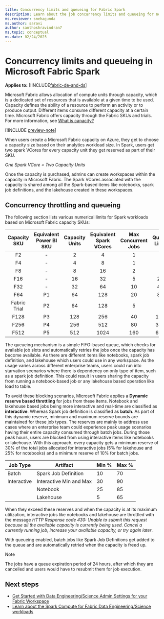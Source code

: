 ```yaml
---
title: Concurrency limits and queueing for Fabric Spark
description: Learn about the job concurrency limits and queueing for notebooks, spark job definitions and lakehouse jobs in Fabric.
ms.reviewer: snehagunda
ms.author: saravi
author: santhoshravindran7
ms.topic: conceptual
ms.date: 02/24/2023
---
```

# Concurrency limits and queueing in Microsoft Fabric Spark

**Applies to:** [!INCLUDE[fabric-de-and-ds](includes/fabric-de-and-ds.md)]

Microsoft Fabric allows allocation of compute units through capacity, which is a dedicated set of resources that is available at a given time to be used. Capacity defines the ability of a resource to perform an activity or to produce output. Different items consume different capacity at a certain time. Microsoft Fabric offers capacity through the Fabric SKUs and trials. For more information, see [What is capacity?](../enterprise/scale-capacity.md)

[!INCLUDE [preview-note](../includes/preview-note.md)]

When users create a Microsoft Fabric capacity on Azure, they get to choose a capacity size based on their analytics workload size. In Spark, users get two spark VCores for every capacity unit they get reserved as part of their SKU.

*One Spark VCore = Two Capacity Units*

Once the capacity is purchased, admins can create workspaces within the capacity in Microsoft Fabric. The Spark VCores associated with the capacity is shared among all the Spark-based items like notebooks, spark job definitions, and the lakehouse created in these workspaces.

## Concurrency throttling and queueing

The following section lists various numerical limits for Spark workloads based on Microsoft Fabric capacity SKUs:

|Capacity SKU|Equivalent Power BI SKU| Capacity Units| Equivalent Spark VCores| Max Concurrent Jobs| Queue Limit|
|:-----:|:-----:|:------:|:-----:|:-----:|:-----:|
|F2|-|2|4|1|4|
|F4|-|4|8|1|4|
|F8|-|8|16|2|8|
|F16|-|16|32|5|20|
|F32|-|32|64|10|40|
|F64|P1|64|128|20|80|
|Fabric Trial|P2|64|128|5|-|
|F128|P3|128|256|40|160|
|F256|P4|256|512|80|320|
|F512|P5|512|1024|160|640|

The queueing mechanism is a simple FIFO-based queue, which checks for available job slots and automatically retries the jobs once the capacity has become available. As there are different items like notebooks, spark job definition, and lakehouse which users could use in any workspace. As the usage varies across different enterprise teams, users could run into starvation scenarios where there is dependency on only type of item, such as a spark job definition. This could result in users sharing the capacity from running a notebook-based job or any lakehouse based operation like load to table.

To avoid these blocking scenarios, Microsoft Fabric applies a **Dynamic reserve based throttling** for jobs from these items. Notebook and lakehouse based jobs being more interactive and real-time are classified as **interactive**. Whereas Spark job definition is classified as **batch**. As part of this dynamic reserve, minimum and maximum reserve bounds are maintained for these job types. The reserves are mainly to address use cases where an enterprise team could experience peak usage scenarios having their entire capacity consumed through batch jobs. During those peak hours, users are blocked from using interactive items like notebooks or lakehouse. With this approach, every capacity gets a minimum reserve of 30% of the total jobs allocated for interactive jobs (5% for lakehouse and 25% for notebooks) and a minimum reserve of 10% for batch jobs.  

| Job Type    | Artifact                | Min % | Max % |
|-------------|-------------------------|-------|-------|
| Batch       | Spark Job Definition    | 10    | 70    |
| Interactive | Interactive Min and Max | 30    | 90    |
|             | Notebook                | 25    | 85    |
|             | Lakehouse               | 5     | 65    |

When they exceed these reserves and when the capacity is at its maximum utilization, interactive jobs like notebooks and lakehouse are throttled with the message *HTTP Response code 430: Unable to submit this request because all the available capacity is currently being used. Cancel a currently running job, increase your available capacity, or try again later*.

With queueing enabled, batch jobs like Spark Job Definitions get added to the queue and are automatically retried when the capacity is freed up.

> [!NOTE]
> The jobs have a queue expiration period of 24 hours, after which they are cancelled and users would have to resubmit them for job execution.

## Next steps

* [Get Started with Data Engineering/Science Admin Settings for your Fabric Workspace](workspace-admin-settings.md)
* [Learn about the Spark Compute for Fabric Data Engineering/Science workloads](spark-compute.md)
